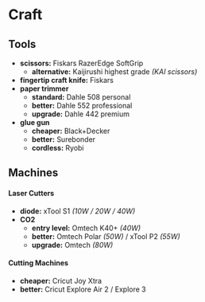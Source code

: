 # Craft

## Tools

- **scissors:** Fiskars RazerEdge SoftGrip
	- **alternative:** Kaijirushi highest grade *(KAI scissors)*
- **fingertip craft knife:** Fiskars
- **paper trimmer**
	- **standard:** Dahle 508 personal
	- **better:** Dahle 552 professional
	- **upgrade:** Dahle 442 premium
- **glue gun**
	- **cheaper:** Black+Decker
	- **better:** Surebonder
	- **cordless:** Ryobi

## Machines

#### Laser Cutters

- **diode:** xTool S1 *(10W / 20W / 40W)*
- **CO2**
	- **entry level:** Omtech K40+ *(40W)*
	- **better:** Omtech Polar *(50W)* / xTool P2 *(55W)*
	- **upgrade:** Omtech *(80W)*

#### Cutting Machines

- **cheaper:** Cricut Joy Xtra
- **better:** Cricut Explore Air 2 / Explore 3